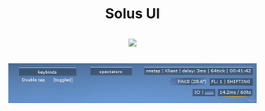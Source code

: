 <h1 align="center">Solus UI</h1>
<h2 align="center">
  <p>
    <img src="https://img.shields.io/badge/language-JavaScript-F7DF1E?style=for-the-badge&logo=JavaScript&logoColor=white"/>
  </p>
</h2>
<h2 align="center">
  <img src="https://raw.githubusercontent.com/kl1ent/CS-GO-Scripting/main/Onetap/V3/solus_v3.png">
</h2>
